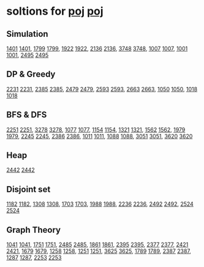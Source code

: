 # soltions for [poj] [poj]

## Simulation

[1401] [1401], [1799] [1799], [1922] [1922], [2136] [2136], [3748] [3748],
[1007] [1007], [1001] [1001], [2495] [2495]

## DP & Greedy

[2231] [2231], [2385] [2385], [2479] [2479], [2593] [2593], [2663] [2663],
[1050] [1050], [1018] [1018]

## BFS & DFS

[2251] [2251], [3278] [3278], [1077] [1077], [1154] [1154], [1321] [1321],
[1562] [1562], [1979] [1979], [2245] [2245], [2386] [2386], [1011] [1011],
[1088] [1088], [3051] [3051], [3620] [3620]

## Heap

[2442] [2442]

## Disjoint set

[1182] [1182], [1308] [1308], [1703] [1703], [1988] [1988], [2236] [2236],
[2492] [2492], [2524] [2524]

## Graph Theory

[1041] [1041], [1751] [1751], [2485] [2485], [1861] [1861], [2395] [2395],
[2377] [2377], [2421] [2421], [1679] [1679], [1258] [1258], [1251] [1251],
[3625] [3625], [1789] [1789], [2387] [2387], [1287] [1287], [2253] [2253]

[poj]:  http://poj.org/
[1001]: https://github.com/zj-1/poj/blob/master/solutions/poj1001.cpp
[1007]: https://github.com/zj-1/poj/blob/master/solutions/poj1007.cpp
[1011]: https://github.com/zj-1/poj/blob/master/solutions/poj1011.cpp
[1018]: https://github.com/zj-1/poj/blob/master/solutions/poj1018.cpp
[1041]: https://github.com/zj-1/poj/blob/master/solutions/poj1041.cpp
[1050]: https://github.com/zj-1/poj/blob/master/solutions/poj1050.cpp
[1077]: https://github.com/zj-1/poj/blob/master/solutions/poj1077.cpp
[1088]: https://github.com/zj-1/poj/blob/master/solutions/poj1088.cpp
[1154]: https://github.com/zj-1/poj/blob/master/solutions/poj1154.cpp
[1182]: https://github.com/zj-1/poj/blob/master/solutions/poj1182.cpp
[1251]: https://github.com/zj-1/poj/blob/master/solutions/poj1251.cpp
[1258]: https://github.com/zj-1/poj/blob/master/solutions/poj1258.cpp
[1287]: https://github.com/zj-1/poj/blob/master/solutions/poj1287.cpp
[1308]: https://github.com/zj-1/poj/blob/master/solutions/poj1308.cpp
[1321]: https://github.com/zj-1/poj/blob/master/solutions/poj1321.cpp
[1401]: https://github.com/zj-1/poj/blob/master/solutions/poj1401.cpp
[1562]: https://github.com/zj-1/poj/blob/master/solutions/poj1562.cpp
[1679]: https://github.com/zj-1/poj/blob/master/solutions/poj1679.cpp
[1703]: https://github.com/zj-1/poj/blob/master/solutions/poj1703.cpp
[1751]: https://github.com/zj-1/poj/blob/master/solutions/poj1751.cpp
[1789]: https://github.com/zj-1/poj/blob/master/solutions/poj1789.cpp
[1799]: https://github.com/zj-1/poj/blob/master/solutions/poj1799.cpp
[1861]: https://github.com/zj-1/poj/blob/master/solutions/poj1861.cpp
[1922]: https://github.com/zj-1/poj/blob/master/solutions/poj1922.cpp
[1979]: https://github.com/zj-1/poj/blob/master/solutions/poj1979.cpp
[1988]: https://github.com/zj-1/poj/blob/master/solutions/poj1988.cpp
[2136]: https://github.com/zj-1/poj/blob/master/solutions/poj2136.cpp
[2231]: https://github.com/zj-1/poj/blob/master/solutions/poj2231.cpp
[2236]: https://github.com/zj-1/poj/blob/master/solutions/poj2236.cpp
[2245]: https://github.com/zj-1/poj/blob/master/solutions/poj2245.cpp
[2251]: https://github.com/zj-1/poj/blob/master/solutions/poj2251.cpp
[2253]: https://github.com/zj-1/poj/blob/master/solutions/poj2253.cpp
[2377]: https://github.com/zj-1/poj/blob/master/solutions/poj2377.cpp
[2385]: https://github.com/zj-1/poj/blob/master/solutions/poj2385.cpp
[2386]: https://github.com/zj-1/poj/blob/master/solutions/poj2386.cpp
[2387]: https://github.com/zj-1/poj/blob/master/solutions/poj2387.cpp
[2395]: https://github.com/zj-1/poj/blob/master/solutions/poj2395.cpp
[2421]: https://github.com/zj-1/poj/blob/master/solutions/poj2421.cpp
[2442]: https://github.com/zj-1/poj/blob/master/solutions/poj2442.cpp
[2479]: https://github.com/zj-1/poj/blob/master/solutions/poj2479.cpp
[2485]: https://github.com/zj-1/poj/blob/master/solutions/poj2485.cpp
[2492]: https://github.com/zj-1/poj/blob/master/solutions/poj2492.cpp
[2495]: https://github.com/zj-1/poj/blob/master/solutions/poj2495.cpp
[2524]: https://github.com/zj-1/poj/blob/master/solutions/poj2524.cpp
[2593]: https://github.com/zj-1/poj/blob/master/solutions/poj2593.cpp
[2663]: https://github.com/zj-1/poj/blob/master/solutions/poj2663.cpp
[3051]: https://github.com/zj-1/poj/blob/master/solutions/poj3051.cpp
[3278]: https://github.com/zj-1/poj/blob/master/solutions/poj3278.cpp
[3620]: https://github.com/zj-1/poj/blob/master/solutions/poj3620.cpp
[3625]: https://github.com/zj-1/poj/blob/master/solutions/poj3625.cpp
[3748]: https://github.com/zj-1/poj/blob/master/solutions/poj3748.cpp

